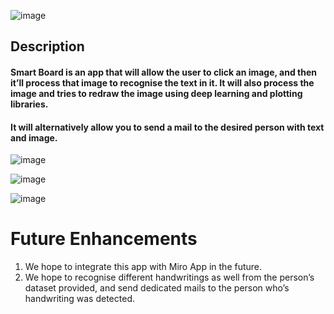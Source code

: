 ![image](https://github.com/TejaswiniVB/Tf-Faster_Rcnn/assets/42707162/33ffa97f-804b-4ae4-9f2c-95021cef9c03)
## Description

#### Smart Board is an app that will allow the user to click an image, and then it’ll process that image to recognise the text in it. It will also process the image and tries to redraw the image using deep learning and plotting libraries.
#### It will alternatively allow you to send a mail to the desired person with text and image.

![image](https://github.com/TejaswiniVB/Tf-Faster_Rcnn/assets/42707162/efec0a31-99c3-4bfa-bee3-74fff4d319bc)

![image](https://github.com/TejaswiniVB/Tf-Faster_Rcnn/assets/42707162/3b68be2b-3a3d-4014-b3c8-b117b464415c)

![image](https://github.com/TejaswiniVB/Tf-Faster_Rcnn/assets/42707162/fd9f128b-1dad-4464-8737-90309faf0b72)

# Future Enhancements

1. We hope to integrate this app with Miro App in the future. 
2. We  hope to recognise different handwritings as well from the person’s dataset provided, and send dedicated mails to the person who’s handwriting was detected.



